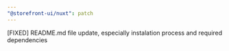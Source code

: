 ```yaml
---
"@storefront-ui/nuxt": patch
---
```


[FIXED] README.md file update, especially instalation process and required dependencies
